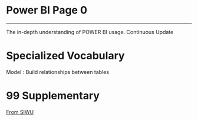 # Power BI Page 0

---

The in-depth understanding of POWER BI usage. Continuous Update



# Specialized Vocabulary

Model : Build relationships between tables







# 99 Supplementary

[From SIWU](https://zhuanlan.zhihu.com/p/64999937)

